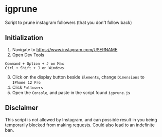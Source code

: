 # igprune

Script to prune instagram followers (that you don't follow back)
## Initialization

1. Navigate to https://www.instagram.com/USERNAME
2. Open Dev Tools 
```
Command + Option + J on Max
Ctrl + Shift + J on Windows
```
3.   Click on the display button beside `Elements`, change `Dimensions` to `IPhone 12 Pro`
4.   Click `Followers`
5.   Open the `Console`, and paste in the script found `igprune.js`

## Disclaimer

This script is not allowed by Instagram, and can possible result in you being temporarily blocked from making requests. Could also lead to an indefinite ban.
